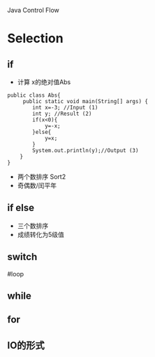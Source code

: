 Java Control Flow
# Selection 
## if
- 计算 x的绝对值Abs
```
public class Abs{
	 public static void main(String[] args) {
		int x=-3; //Input (1)
		int y; //Result (2)
		if(x<0){
			y=-x;
		}else{
			y=x;
		}
		System.out.println(y);//Output (3)
	}
}
```
- 两个数排序 Sort2
- 奇偶数/闰平年
                 
## if else
- 三个数排序           
- 成绩转化为5级值

## switch

#loop
## while
## for


## IO的形式